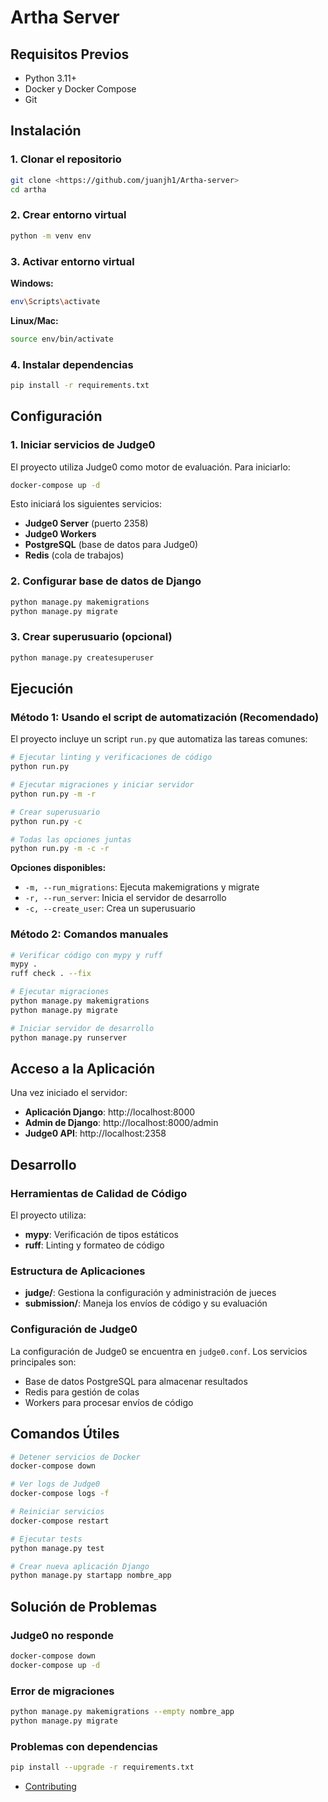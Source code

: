 # Artha Server


## Requisitos Previos

- Python 3.11+
- Docker y Docker Compose
- Git

## Instalación

### 1. Clonar el repositorio

```bash
git clone <https://github.com/juanjh1/Artha-server>
cd artha
```

### 2. Crear entorno virtual

```bash
python -m venv env
```

### 3. Activar entorno virtual

**Windows:**
```bash
env\Scripts\activate
```

**Linux/Mac:**
```bash
source env/bin/activate
```

### 4. Instalar dependencias

```bash
pip install -r requirements.txt
```

## Configuración

### 1. Iniciar servicios de Judge0

El proyecto utiliza Judge0 como motor de evaluación. Para iniciarlo:

```bash
docker-compose up -d
```

Esto iniciará los siguientes servicios:
- **Judge0 Server** (puerto 2358)
- **Judge0 Workers** 
- **PostgreSQL** (base de datos para Judge0)
- **Redis** (cola de trabajos)

### 2. Configurar base de datos de Django

```bash
python manage.py makemigrations
python manage.py migrate
```

### 3. Crear superusuario (opcional)

```bash
python manage.py createsuperuser
```

## Ejecución

### Método 1: Usando el script de automatización (Recomendado)

El proyecto incluye un script `run.py` que automatiza las tareas comunes:

```bash
# Ejecutar linting y verificaciones de código
python run.py

# Ejecutar migraciones y iniciar servidor
python run.py -m -r

# Crear superusuario
python run.py -c

# Todas las opciones juntas
python run.py -m -c -r
```

**Opciones disponibles:**
- `-m, --run_migrations`: Ejecuta makemigrations y migrate
- `-r, --run_server`: Inicia el servidor de desarrollo
- `-c, --create_user`: Crea un superusuario

### Método 2: Comandos manuales

```bash
# Verificar código con mypy y ruff
mypy .
ruff check . --fix

# Ejecutar migraciones
python manage.py makemigrations
python manage.py migrate

# Iniciar servidor de desarrollo
python manage.py runserver
```

## Acceso a la Aplicación

Una vez iniciado el servidor:

- **Aplicación Django**: http://localhost:8000
- **Admin de Django**: http://localhost:8000/admin
- **Judge0 API**: http://localhost:2358

## Desarrollo

### Herramientas de Calidad de Código

El proyecto utiliza:
- **mypy**: Verificación de tipos estáticos
- **ruff**: Linting y formateo de código

### Estructura de Aplicaciones

- **judge/**: Gestiona la configuración y administración de jueces
- **submission/**: Maneja los envíos de código y su evaluación

### Configuración de Judge0

La configuración de Judge0 se encuentra en `judge0.conf`. Los servicios principales son:
- Base de datos PostgreSQL para almacenar resultados
- Redis para gestión de colas
- Workers para procesar envíos de código

## Comandos Útiles

```bash
# Detener servicios de Docker
docker-compose down

# Ver logs de Judge0
docker-compose logs -f

# Reiniciar servicios
docker-compose restart

# Ejecutar tests
python manage.py test

# Crear nueva aplicación Django
python manage.py startapp nombre_app
```

## Solución de Problemas

### Judge0 no responde
```bash
docker-compose down
docker-compose up -d
```

### Error de migraciones
```bash
python manage.py makemigrations --empty nombre_app
python manage.py migrate
```

### Problemas con dependencias
```bash
pip install --upgrade -r requirements.txt
```


- [Contributing](https://github.com/juanjh1/Artha-server?tab=contributing-ov-file)


